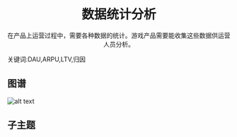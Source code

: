<h1 align="center">数据统计分析</h1>
<p align="center">在产品上运营过程中，需要各种数据的统计。游戏产品需要能收集这些数据供运营人员分析。</p>
<p">关键词:DAU,ARPU,LTV,归因</p>

## 图谱
![alt text](https://github.com/gonglei007/GameDevMind/blob/main/exports/7.2.数据统计分析.png?raw=true)

## 子主题
